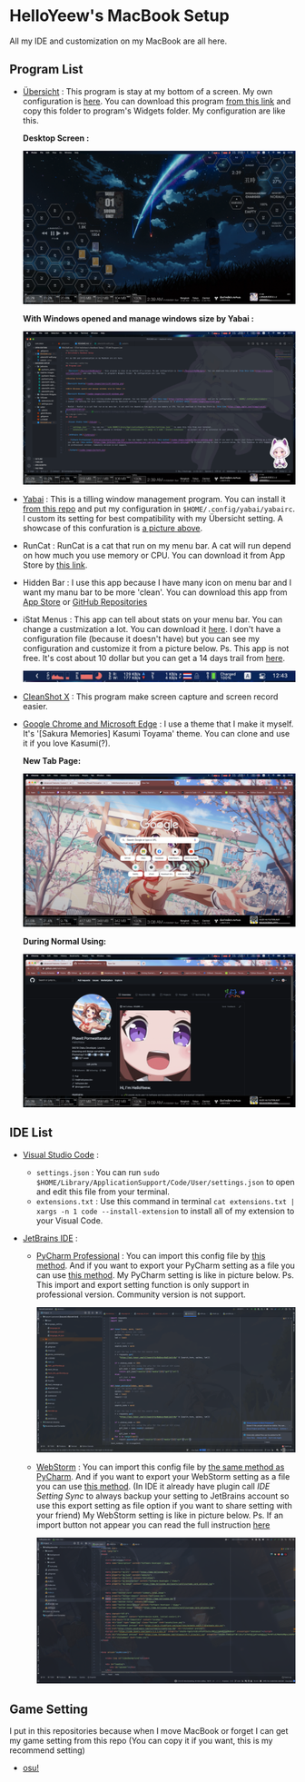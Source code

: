 # HelloYeew's MacBook Setup

All my IDE and customization on my MacBook are all here.

## Program List

- [Übersicht](/Übersicht%20Widgets) : This program is stay at my bottom of a screen. My own configuration is [here](/Übersicht%20Widgets). You can download this program [from this link](https://tracesof.net/uebersicht/) and copy this folder to program's Widgets folder. My configuration are like this.

  **Desktop Screen :**

  ![Übersicht Desktop](readme-images/ubersicht-desktop2.png)

  **With Windows opened and manage windows size by Yabai :**

  ![Übersicht Windows](readme-images/ubersicht-windows2.png)

- [Yabai](/yabai) : This is a tilling window management program. You can install it [from this repo](https://github.com/koekeishiya/yabai) and put my configuration in ```$HOME/.config/yabai/yabairc```. I custom its setting for best compatibility with my Übersicht setting. A showcase of this confuration is [a picture above](readme-images/ubersicht.png).

- RunCat : RunCat is a cat that run on my menu bar. A cat will run depend on how much you use memory or CPU. You can download it from App Store by [this link](https://apps.apple.com/th/app/runcat/id1429033973?mt=12).

- Hidden Bar : I use this app because I have many icon on menu bar and I want my manu bar to be more 'clean'. You can download this app from [App Store](https://apps.apple.com/app/hidden-bar/id1452453066) or [GitHub Repositories](https://github.com/dwarvesf/hidden)

- iStat Menus : This app can tell about stats on your menu bar. You can change a custmization a lot. You can download it [here](https://apps.apple.com/th/app/istat-menus/id1319778037?mt=12). I don't have a configuration file (because it doesn't have) but you can see my configuration and customize it from a picture below. Ps. This app is not free. It's cost about 10 dollar but you can get a 14 days trail from [here](https://bjango.com/mac/istatmenus/).

  ![iStat Menus configuration](readme-images/istat.png)

- [CleanShot X](https://cleanshot.com/) : This program make screen capture and screen record easier.

- [Google Chrome and Microsoft Edge]([Sakura%20Memories]%20Kasumi%20Toyama.crx) : I use a theme that I make it myself. It's '[Sakura Memories] Kasumi Toyama' theme. You can clone and use it if you love Kasumi(?).

  **New Tab Page:**

  ![Kasumi Theme New Tab](readme-images/chrome-kasumi-newtab.png)

  **During Normal Using:**

  ![Kasumi Theme GitHub](readme-images/chrome-kasumi-github.png)

## IDE List

- [Visual Studio Code](/VSCode) : 

  - ```settings.json``` : You can run ```sudo $HOME/Library/ApplicationSupport/Code/User/settings.json``` to open and edit this file from your terminal.
  - ```extensions.txt``` : Use this command in terminal ```cat extensions.txt | xargs -n 1 code --install-extension``` to install all of my extension to your Visual Code.

- [JetBrains IDE](/jetbrains) :
  
  - [PyCharm Professional](jetbrains/pycharm_settings.zip) : You can import this config file by [this method](readme-images/pycharm-import-setting.png). And if you want to export your PyCharm setting as a file you can use [this method](https://www.jetbrains.com/help/pycharm/sharing-your-ide-settings.html#import-export-settings). My PyCharm setting is like in picture below. Ps. This import and export setting function is only support in professional version. Community version is not support.

    ![PyCharm](readme-images/pycharm.png)
  
  - [WebStorm](jetbrains/webstorm_settings.zip) : You can import this config file by [the same method as PyCharm](readme-images/pycharm-import-setting.png). And if you want to export your WebStorm setting as a file you can use [this method](https://www.jetbrains.com/help/webstorm/sharing-your-ide-settings.html#import-export-settings). (In IDE it already have plugin call *IDE Setting Sync* to always backup your setting to JetBrains account so use this export setting as file option if you want to share setting with your friend) My WebStorm setting is like in picture below. Ps. If an import button not appear you can read the full instruction [here](https://www.jetbrains.com/help/webstorm/sharing-your-ide-settings.html#import-export-settings)

    ![WebStorms](readme-images/webstorm.png)

## Game Setting

I put in this repositories because when I move MacBook or forget I can get my game setting from this repo (You can copy it if you want, this is my recommend setting)

- [osu!](osu)
